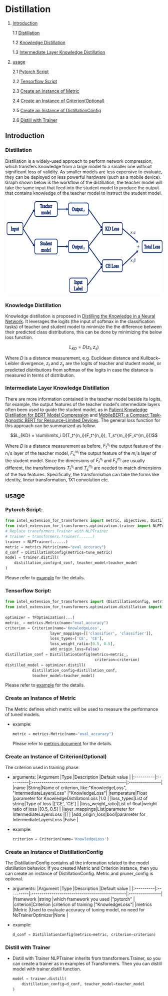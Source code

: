 # Distillation

1. [Introduction](#introduction)

    1.1 [Distillation](#distillation)

    1.2 [Knowledge Distillation](#knowledge-distillation)

    1.3 [Intermediate Layer Knowledge Distillation](#intermediate-layer-knowledge-distillation)

2. [usage](#usage)

    2.1 [Pytorch Script](#pytorch-script)

    2.2 [Tensorflow Script](#tensorflow-script)

    2.3 [Create an Instance of Metric](#create-an-instance-of-metric)

    2.4 [Create an Instance of Criterion(Optional)](#create-an-instance-of-criterionoptional)

    2.5 [Create an Instance of DistillationConfig](#create-an-instance-of-distillationconfig)

    2.6 [Distill with Trainer](#distill-with-trainer)

## Introduction
### Distillation
Distillation is a widely-used approach to perform network compression, which transfers knowledge from a large model to a smaller one without significant loss of validity. As smaller models are less expensive to evaluate, they can be deployed on less powerful hardware (such as a mobile device). Graph shown below is the workflow of the distillation, the teacher model will take the same input that feed into the student model to produce the output that contains knowledge of the teacher model to instruct the student model.
<br>

<img src="./imgs/Distillation_workflow.png" alt="Architecture" width=700 height=300>
<br>

### Knowledge Distillation
Knowledge distillation is proposed in [Distilling the Knowledge in a Neural Network](https://arxiv.org/abs/1503.02531). It leverages the logits (the input of softmax in the classification tasks) of teacher and student model to minimize the the difference between their predicted class distributions, this can be done by minimizing the below loss function. 

$$L_{KD} = D(z_t, z_s)$$

Where $D$ is a distance measurement, e.g. Euclidean distance and Kullback–Leibler divergence, $z_t$ and $z_s$ are the logits of teacher and student model, or predicted distributions from softmax of the logits in case the distance is measured in terms of distribution.

### Intermediate Layer Knowledge Distillation

There are more information contained in the teacher model beside its logits, for example, the output features of the teacher model's intermediate layers often been used to guide the student model, as in [Patient Knowledge Distillation for BERT Model Compression](https://arxiv.org/pdf/1908.09355) and [MobileBERT: a Compact Task-Agnostic BERT for Resource-Limited Devices](https://arxiv.org/abs/2004.02984). The general loss function for this approach can be summarized as follow.

$$L_{KD} = \sum\limits_i D(T_t^{n_i}(F_t^{n_i}), T_s^{m_i}(F_s^{m_i}))$$

Where $D$ is a distance measurement as before, $F_t^{n_i}$ the output feature of the $n_i$'s layer of the teacher model, $F_s^{m_i}$ the output feature of the $m_i$'s layer of the student model. Since the dimensions of $F_t^{n_i}$ and $F_s^{m_i}$ are usually different, the transformations $T_t^{n_i}$ and $T_s^{m_i}$ are needed to match dimensions of the two features. Specifically, the transformation can take the forms like identity, linear transformation, 1X1 convolution etc.


## usage
### Pytorch Script:
```python
from intel_extension_for_transformers import metric, objectives, DistillationConfig, Criterion
from intel_extension_for_transformers.optimization.trainer import NLPTrainer
# Replace transformers.Trainer with NLPTrainer
# trainer = transformers.Trainer(......)
trainer = NLPTrainer(......)
metric = metrics.Metric(name="eval_accuracy")
d_conf = DistillationConfig(metrics=tune_metric)
model = trainer.distill(
    distillation_config=d_conf, teacher_model=teacher_model
)
```

Please refer to [example](../examples/optimize/pytorch/huggingface/text-classification/distillation/run_glue.py) for the details.

### Tensorflow Script:
```python
from intel_extension_for_transformers import (DistillationConfig, metrics)
from intel_extension_for_transformers.optimization.distillation import Criterion

optimizer = TFOptimization(...)
metric_ = metrics.Metric(name="eval_accuracy")
criterion = Criterion(name='KnowledgeLoss',
                    layer_mappings=[['classifier', 'classifier']],
                    loss_types=['CE', 'CE'],
                    loss_weight_ratio=[0.5, 0.5],
                    add_origin_loss=False)
distillation_conf = DistillationConfig(metrics=metric_,
                                        criterion=criterion)
distilled_model = optimizer.distill(
            distillation_config=distillation_conf,
            teacher_model=teacher_model)
```
Please refer to [example](../examples/optimization/tensorflow/huggingface/text-classification/distillation/run_glue.py) for the details.
### Create an Instance of Metric
The Metric defines which metric will be used to measure the performance of tuned models.
- example:
    ```python
    metric = metrics.Metric(name="eval_accuracy")
    ```

    Please refer to [metrics document](metrics.md) for the details.

### Create an Instance of Criterion(Optional)
The criterion used in training phase.

- arguments:
    |Argument   |Type       |Description                                        |Default value    |
    |:----------|:----------|:-----------------------------------------------|:----------------|
    |name       |String|Name of criterion, like:"KnowledgeLoss", "IntermediateLayersLoss"  |"KnowledgeLoss"|
    |temperature|Float |parameter for KnowledgeDistillationLoss               |1.0             |
    |loss_types|List of string|Type of loss                               |['CE', 'CE']        |
    |loss_weight_ratio|List of float|weight ratio of loss                 |[0.5, 0.5]     |
    |layer_mappings|List|parameter for IntermediateLayersLoss             |[] |
    |add_origin_loss|bool|parameter for IntermediateLayersLoss            |False |

- example:
    ```python
    criterion = Criterion(name='KnowledgeLoss')
    ```

### Create an Instance of DistillationConfig
The DistillationConfig contains all the information related to the model distillation behavior. If you created Metric and Criterion instance, then you can create an instance of DistillationConfig. Metric and pruner_config is optional.

- arguments:
    |Argument   |Type       |Description                                        |Default value    |
    |:----------|:----------|:-----------------------------------------------|:----------------|
    |framework  |string     |which framework you used                        |"pytorch"        |
    |criterion|Criterion |criterion of training                              |"KnowledgeLoss"|
    |metrics    |Metric    |Used to evaluate accuracy of tuning model, no need for NoTrainerOptimizer|None    |

- example:
    ```python
    d_conf = DistillationConfig(metrics=metric, criterion=criterion)
    ```

### Distill with Trainer
- Distill with Trainer
    NLPTrainer inherits from transformers.Trainer, so you can create a trainer as in examples of Transformers. Then you can distill model with trainer.distill function.
    ```python
    model = trainer.distill(
        distillation_config=d_conf, teacher_model=teacher_model
    )
    ```
